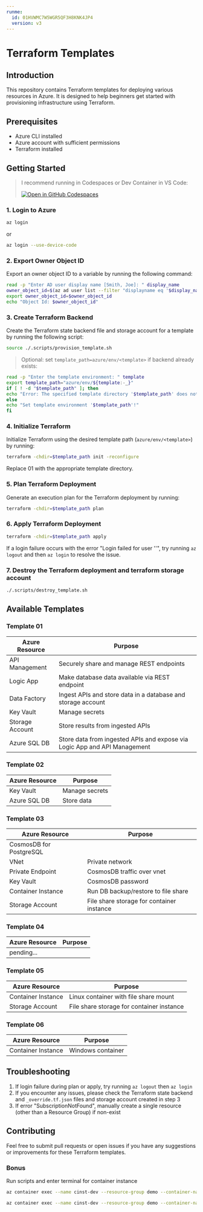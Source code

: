 ```yaml
---
runme:
  id: 01HVWMC7W5WGR5QF3H8KNK4JP4
  version: v3
---
```


# Terraform Templates

## Introduction

This repository contains Terraform templates for deploying various resources in Azure. It is designed to help beginners get started with provisioning infrastructure using Terraform.

## Prerequisites

- Azure CLI installed
- Azure account with sufficient permissions
- Terraform installed

## Getting Started

> I recommend running in Codespaces or Dev Container in VS Code:
>
> [![Open in GitHub Codespaces](https://github.com/codespaces/badge.svg)](https://codespaces.new/JosiahSiegel/terraform-templates)

### 1. Login to Azure

```sh {"id":"01HVWMC7W5WGR5QF3H80KE8XAZ"}
az login
```

or

```sh {"id":"01HVWPXVEB7ZFQETZD308G7HXP"}
az login --use-device-code
```

### 2. Export Owner Object ID

Export an owner object ID to a variable by running the following command:

```sh {"id":"01HVWMC7W5WGR5QF3H83QR73CK"}
read -p "Enter AD user display name [Smith, Joe]: " display_name
owner_object_id=$(az ad user list --filter "displayname eq '$display_name'" --query '[0].id' -o tsv)
export owner_object_id=$owner_object_id
echo "Object Id: $owner_object_id"
```

### 3. Create Terraform Backend

Create the Terraform state backend file and storage account for a template by running the following script:

```sh {"id":"01HVWMC7W5WGR5QF3H85WFTTP6"}
source ./.scripts/provision_template.sh
```

> Optional: set `template_path=azure/env/<template>` if backend already exists:

```sh {"id":"01HW67SE89X56V69ASEFGZB6AX"}
read -p "Enter the template environment: " template
export template_path="azure/env/${template:-_}"
if [ ! -d "$template_path" ]; then
echo "Error: The specified template directory '$template_path' does not exist."
else
echo "Set template environment '$template_path'!"
fi
```

### 4. Initialize Terraform

Initialize Terraform using the desired template path (`azure/env/<template>`) by running:

```sh {"id":"01HVWMC7W5WGR5QF3H89NDQK07"}
terraform -chdir=$template_path init -reconfigure
```

Replace 01 with the appropriate template directory.

### 5. Plan Terraform Deployment

Generate an execution plan for the Terraform deployment by running:

```sh {"id":"01HVWMC7W5WGR5QF3H8BHW8T14"}
terraform -chdir=$template_path plan
```

### 6. Apply Terraform Deployment

```sh {"id":"01HVWMC7W5WGR5QF3H8DQ9WBBE"}
terraform -chdir=$template_path apply
```

If a login failure occurs with the error "Login failed for user ''", try running `az logout` and then `az login` to resolve the issue.

### 7. Destroy the Terraform deployment and terraform storage account

```sh {"id":"01HVWMC7W5WGR5QF3H8GNPS01Z"}
./.scripts/destroy_template.sh
```

## Available Templates

### Template 01

|Azure Resource|Purpose|
|---|---|
|API Management|Securely share and manage REST endpoints|
|Logic App|Make database data available via REST endpoint|
|Data Factory|Ingest APIs and store data in a database and storage account|
|Key Vault|Manage secrets|
|Storage Account|Store results from ingested APIs|
|Azure SQL DB|Store data from ingested APIs and expose via Logic App and API Management|

### Template 02

|Azure Resource|Purpose|
|---|---|
|Key Vault|Manage secrets|
|Azure SQL DB|Store data|

### Template 03

|Azure Resource|Purpose|
|---|---|
|CosmosDB for PostgreSQL||
|VNet|Private network|
|Private Endpoint|CosmosDB traffic over vnet|
|Key Vault|CosmosDB password|
|Container Instance|Run DB backup/restore to file share|
|Storage Account|File share storage for container instance|

### Template 04

|Azure Resource|Purpose|
|---|---|
pending...||

### Template 05

|Azure Resource|Purpose|
|---|---|
|Container Instance|Linux container with file share mount|
|Storage Account|File share storage for container instance|

### Template 06

|Azure Resource|Purpose|
|---|---|
|Container Instance|Windows container|

## Troubleshooting

1. If login failure during plan or apply, try running `az logout` then `az login`
2. If you encounter any issues, please check the Terraform state backend and `_override.tf.json` files and storage account created in step 3
3. If error "SubscriptionNotFound", manually create a single resource (other than a Resource Group) if non-exist

## Contributing

Feel free to submit pull requests or open issues if you have any suggestions or improvements for these Terraform templates.

### Bonus

Run scripts and enter terminal for container instance

```sh {"id":"01HWZY6RPNNYHM0MN1F6MF9QZB"}
az container exec --name cinst-dev --resource-group demo --container-name cinst-dev --exec-command "/bin/bash -c /app/repo1/terraform-templates/.scripts/utils/psql_install_16.sh"
```

```sh {"id":"01HWY6JGNS1CTNGATQE5KMKNCR"}
az container exec --name cinst-dev --resource-group demo --container-name cinst-dev --exec-command "/bin/bash"
```
